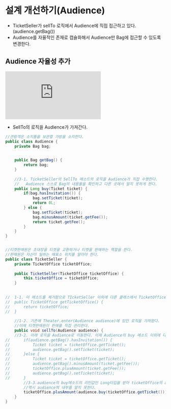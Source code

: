 # 설계 개선하기(Audience)
- TicketSeller가 sellTo 로직에서 Audience에 직접 접근하고 있다.(audience.getBag())
- Audience를 자율적인 존재로 캡슐화해서 Audience만 Bag에 접근할 수 있도록 변경한다.

## Audience 자율성 추가
![수정된 다이어그램: Audience에서 Bag 관련 접근을 직접 수행](https://github.com/nowv30/Object/blob/master/03.md "수정된 다이어그램: Audience에서 Bag 관련 접근을 직접 수행")
- SellTo의 로직을 Audience가 가져간다.
```java
//관람객은 소지품을 보관할 가방을 소지한다.
public class Audience {
	private Bag bag;
	

	public Bag getBag() {
		return bag;
	}
	
	//3-1. TicketSeller의 SellTo 메소드의 로직을 Audience가 직접 수행한다.
	//   Audience 스스로 Bag의 내용물을 확인하고 다른 곳에서 알지 못하게 한다.
	public Long buy(Ticket ticket) {
		if(bag.hasInvitation()) {
			bag.setTicket(ticket);
			return 0L;
		} else {
			bag.setTicket(ticket);
			bag.minusAmount(ticket.getFee());
			return ticket.getFee();
		}		
	}
}


//티켓판매원은 초대장을 티켓을 교환하거나 티켓을 판매하는 역할을 한다.
//판매원은 자신이 일하는 매표소 위치를 알아야 한다.
public class TicketSeller {
	private TicketOffice ticketOffice;
	
	public TicketSeller(TicketOffice ticketOffice) {
		this.ticketOffice = ticketOffice;
	}
	
	
//	1-1. 이 메소드를 제거함으로 TIcketSeller 이외에 다른 클래스에서 TicketOffice에 직접 접근할 수 없다.
//	public TicketOffice getTicketOffice() {
//		return ticketOffice;
//	}
	
	//1-2. 기존에 Theater.enter(Audience audience)에 있던 로직을 가져왔다.
	//이제 티켓판매원이 판매를 직접 관리한다.
	public void sellTo(Audience audience) {
	//3-2. 아래 로직을 Audience로 이동한다. 이제 Audience의 buy 메소드 이외에 다른 정보를 알지 못한다.	
//		if(audience.getBag().hasInvitation()) {
//			Ticket ticket = ticketOffice.getTicket();
//			audience.getBag().setTicket(ticket);
//		}else {
//			Ticket ticket = ticketOffice.getTicket();
//			audience.getBag().minusAmount(ticket.getFee());
//			ticketOffice.plusAmount(ticket.getFee());
//			audience.getBag().setTicket(ticket);
//		}
		//3-3.audience의 buy메소드의 리턴값인 Long타입을 받아 ticketOffice의 amount를 추가한다.
		//역시 audience의 내부를 알지 못한다.
		ticketOffice.plusAmount(audience.buy(ticketOffice.getTicket()));		
	}
}

```
